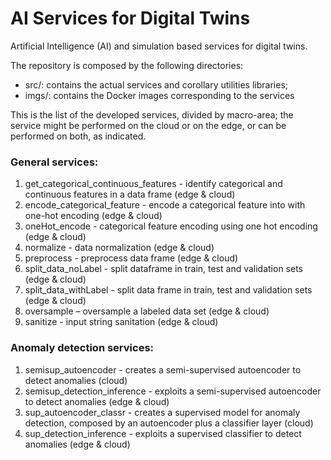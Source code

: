 # AI Services for Digital Twins

Artificial Intelligence (AI) and simulation based services for digital twins. 

The repository is composed by the following directories:
- src/: contains the actual services and corollary utilities libraries;
- imgs/: contains the Docker images corresponding to the services

This is the list of the developed services, divided by macro-area; the service might be performed on the cloud or on the edge, or can be performed on both, as indicated.

### General services:
1. get_categorical_continuous_features - identify categorical and continuous features in a data frame (edge & cloud) 
2. encode_categorical_feature - encode a categorical feature into with one-hot encoding (edge & cloud) 
3. oneHot_encode - categorical feature encoding using one hot encoding (edge & cloud) 
4. normalize - data normalization (edge & cloud) 
5. preprocess - preprocess data frame (edge & cloud) 
6. split_data_noLabel - split dataframe in train, test and validation sets (edge & cloud) 
7. split_data_withLabel - split data frame in train, test and validation sets (edge & cloud) 
8. oversample – oversample a labeled data set (edge & cloud) 
9. sanitize - input string sanitation (edge & cloud) 

### Anomaly detection services: 
1. semisup_autoencoder - creates a semi-supervised autoencoder to detect anomalies (cloud)
2. semisup_detection_inference - exploits a semi-supervised autoencoder to detect anomalies (edge & cloud) 
3. sup_autoencoder_classr - creates a supervised model for anomaly detection, composed by an autoencoder plus a classifier layer (cloud) 
4. sup_detection_inference - exploits a supervised classifier to detect anomalies (edge & cloud) 
